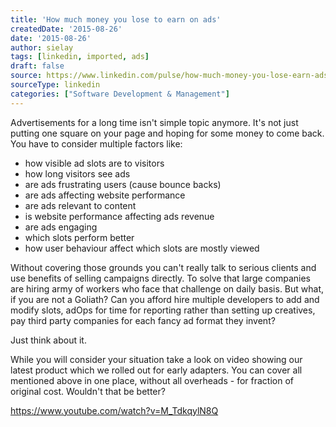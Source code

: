 ```yaml
---
title: 'How much money you lose to earn on ads'
createdDate: '2015-08-26'
date: '2015-08-26'
author: sielay
tags: [linkedin, imported, ads]
draft: false
source: https://www.linkedin.com/pulse/how-much-money-you-lose-earn-ads-%C5%82ukasz-marek-sielski/
sourceType: linkedin
categories: ["Software Development & Management"]
---
```


Advertisements for a long time isn't simple topic anymore. It's not just putting one square on your page and hoping for some money to come back. You have to consider multiple factors like:

 * how visible ad slots are to visitors
 * how long visitors see ads
 * are ads frustrating users (cause bounce backs)
 * are ads affecting website performance
 * are ads relevant to content
 * is website performance affecting ads revenue
 * are ads engaging
 * which slots perform better
 * how user behaviour affect which slots are mostly viewed

Without covering those grounds you can't really talk to serious clients and use benefits of selling campaigns directly. To solve that large companies are hiring army of workers who face that challenge on daily basis. But what, if you are not a Goliath? Can you afford hire multiple developers to add and modify slots, adOps for time for reporting rather than setting up creatives, pay third party companies for each fancy ad format they invent?

Just think about it.

While you will consider your situation take a look on video showing our latest product which we rolled out for early adapters. You can cover all mentioned above in one place, without all overheads - for fraction of original cost. Wouldn't that be better?

https://www.youtube.com/watch?v=M_TdkqylN8Q
